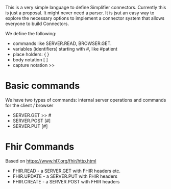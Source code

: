 This is a very simple language to define Simplifier connectors. Currently this is just a proposal. It might never need a parser. It is jsut an easy way to explore the necessary options to implement a connector system that allows everyone to build Connectors.

We define the following:
- commands like SERVER.READ, BROWSER.GET. 
- variables (identifiers) starting with #, like #patient
- place holders: { }
- body notation [ ]
- capture notation >>

Basic commands
==============
We have two types of commands: internal server operations and commands for the client / browser
- SERVER.GET <url> >> #<identifier>
- SERVER.POST <url> [#<identifier>] 
- SERVER.PUT <url> [#<identifier>]

Fhir Commands
=============
Based on https://www.hl7.org/fhir/http.html
- FHIR.READ - a SERVER.GET with FHIR headers etc.
- FHIR.UPDATE - a SERVER.PUT with FHIR headers
- FHIR.CREATE - a SERVER.POST with FHIR headers


